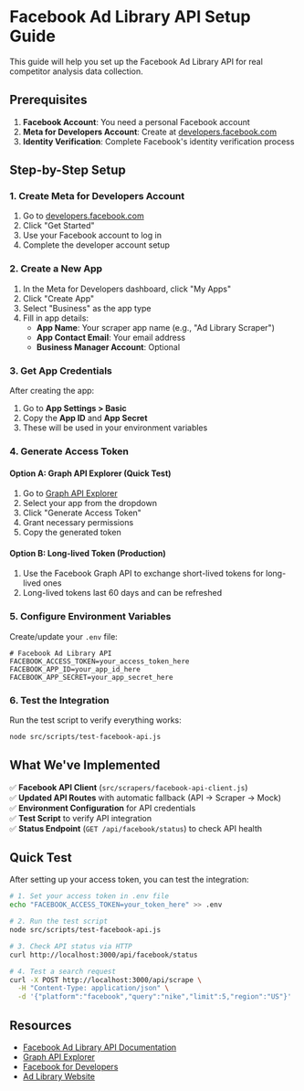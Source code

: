 # Facebook Ad Library API Setup Guide

This guide will help you set up the Facebook Ad Library API for real competitor analysis data collection.

## Prerequisites

1. **Facebook Account**: You need a personal Facebook account
2. **Meta for Developers Account**: Create at [developers.facebook.com](https://developers.facebook.com)
3. **Identity Verification**: Complete Facebook's identity verification process

## Step-by-Step Setup

### 1. Create Meta for Developers Account

1. Go to [developers.facebook.com](https://developers.facebook.com)
2. Click "Get Started" 
3. Use your Facebook account to log in
4. Complete the developer account setup

### 2. Create a New App

1. In the Meta for Developers dashboard, click "My Apps"
2. Click "Create App"
3. Select "Business" as the app type
4. Fill in app details:
   - **App Name**: Your scraper app name (e.g., "Ad Library Scraper")
   - **App Contact Email**: Your email address
   - **Business Manager Account**: Optional

### 3. Get App Credentials

After creating the app:
1. Go to **App Settings > Basic**
2. Copy the **App ID** and **App Secret**
3. These will be used in your environment variables

### 4. Generate Access Token

#### Option A: Graph API Explorer (Quick Test)
1. Go to [Graph API Explorer](https://developers.facebook.com/tools/explorer/)
2. Select your app from the dropdown
3. Click "Generate Access Token"
4. Grant necessary permissions
5. Copy the generated token

#### Option B: Long-lived Token (Production)
1. Use the Facebook Graph API to exchange short-lived tokens for long-lived ones
2. Long-lived tokens last 60 days and can be refreshed

### 5. Configure Environment Variables

Create/update your `.env` file:

```env
# Facebook Ad Library API
FACEBOOK_ACCESS_TOKEN=your_access_token_here
FACEBOOK_APP_ID=your_app_id_here
FACEBOOK_APP_SECRET=your_app_secret_here
```

### 6. Test the Integration

Run the test script to verify everything works:

```bash
node src/scripts/test-facebook-api.js
```

## What We've Implemented

✅ **Facebook API Client** (`src/scrapers/facebook-api-client.js`)  
✅ **Updated API Routes** with automatic fallback (API → Scraper → Mock)  
✅ **Environment Configuration** for API credentials  
✅ **Test Script** to verify API integration  
✅ **Status Endpoint** (`GET /api/facebook/status`) to check API health  

## Quick Test

After setting up your access token, you can test the integration:

```bash
# 1. Set your access token in .env file
echo "FACEBOOK_ACCESS_TOKEN=your_token_here" >> .env

# 2. Run the test script
node src/scripts/test-facebook-api.js

# 3. Check API status via HTTP
curl http://localhost:3000/api/facebook/status

# 4. Test a search request
curl -X POST http://localhost:3000/api/scrape \
  -H "Content-Type: application/json" \
  -d '{"platform":"facebook","query":"nike","limit":5,"region":"US"}'
```

## Resources

- [Facebook Ad Library API Documentation](https://developers.facebook.com/docs/graph-api/reference/ads_archive/)
- [Graph API Explorer](https://developers.facebook.com/tools/explorer/)
- [Facebook for Developers](https://developers.facebook.com/)
- [Ad Library Website](https://www.facebook.com/ads/library/)